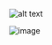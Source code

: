 ![alt text](url)


![image](https://github.com/Ayushi271/SlidelyTask2/assets/95167212/86770b74-9a5d-410c-9a90-714ebb937180)

